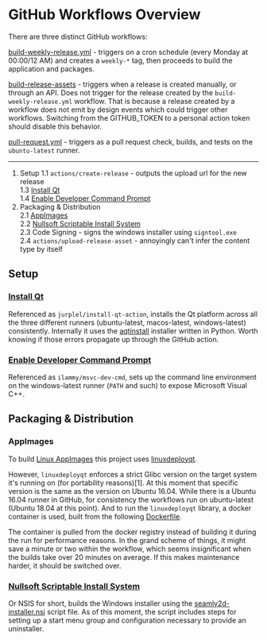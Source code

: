 # GitHub Workflows Overview

There are three distinct GitHub workflows:

[build-weekly-release.yml](build-weekly-release.yml) - triggers on a cron schedule (every Monday at 00:00/12 AM) and creates a `weekly-*` tag, then proceeds to build the application and packages.

[build-release-assets](build-release-assets.yml) - triggers when a release is created manually, or through an API. Does not trigger for the release created by the `build-weekly-release.yml` workflow. That is because a release created by a workflow does not emit by design events which could trigger other workflows. Switching from the GITHUB\_TOKEN to a personal action token should disable this behavior.

[pull-request.yml](pull-request.yml) - triggers as a pull request check, builds, and tests on the `ubuntu-latest` runner.


---
 1. Setup
   1.1 `actions/create-release` - outputs the upload url for the new release  
   1.3 [Install Qt](#iq)  
   1.4 [Enable Developer Command Prompt](#edcp)  
 2. Packaging & Distribution  
   2.1 [AppImages](#ai)  
   2.2 [Nullsoft Scriptable Install System](#nsis)  
   2.3 Code Signing - signs the windows installer using `signtool.exe`  
   2.4 `actions/upload-release-asset` - annoyingly can't infer the content type by itself  

## Setup

### <a id="iq"></a>[Install Qt](https://github.com/marketplace/actions/install-qt)

Referenced as `jurplel/install-qt-action`, installs the Qt platform across all the three different runners (ubuntu-latest, macos-latest, windows-latest) consistently. Internally it uses the [aqtinstall](jurplel/install-qt-action@v2) installer written in Python. Worth knowing if those errors propagate up through the GitHub action.

### <a id="edcp"></a>[Enable Developer Command Prompt](https://github.com/marketplace/actions/enable-developer-command-prompt)

Referenced as `ilammy/msvc-dev-cmd`, sets up the command line environment on the windows-latest runner (`PATH` and such) to expose Microsoft Visual C++.

## Packaging & Distribution

### <a id="ai"></a>AppImages

To build [Linux AppImages](https://appimage.org/) this project uses [linuxdeployqt](https://github.com/probonopd/linuxdeployqt).

However, `linuxdeployqt` enforces a strict Glibc version on the target system it's running on (for portability reasons)[1]. At this moment that specific version is the same as the version on Ubuntu 16.04. While there is a Ubuntu 16.04 runner in GitHub, for consistency the workflows run on ubuntu-latest (Ubuntu 18.04 at this point). And to run the `linuxdeployqt` library, a docker container is used, built from the following [Dockerfile](https://github.com/mhitza/docker-linuxdeployqt/blob/master/Dockerfile).

The container is pulled from the docker registry instead of building it during the run for performance reasons. In the grand scheme of things, it might save a minute or two within the workflow, which seems insignificant when the builds take over 20 minutes on average. If this makes maintenance harder, it should be switched over.

### <a id="nsis"></a>[Nullsoft Scriptable Install System](https://nsis.sourceforge.io/Main_Page)

Or NSIS for short, builds the Windows installer using the [seamly2d-installer.nsi](/dist/seamly2d-installer.nsi) script file. As of this moment, the script includes steps for setting up a start menu group and configuration necessary to provide an uninstaller.


